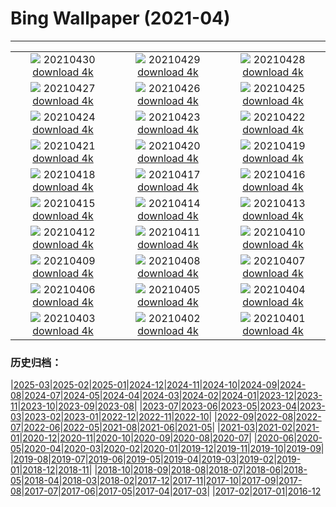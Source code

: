 # Bing Wallpaper (2021-04)
**************
| | | |
| :----: | :----: | :----: |
| ![](https://www.bing.com/th?id=OHR.SpiritHarlem_EN-US1474494856_1920x1080.jpg) 20210430 [download 4k](https://www.bing.com/th?id=OHR.SpiritHarlem_EN-US1474494856_UHD.jpg) | ![](https://www.bing.com/th?id=OHR.Mockhorn_EN-US1360987065_1920x1080.jpg) 20210429 [download 4k](https://www.bing.com/th?id=OHR.Mockhorn_EN-US1360987065_UHD.jpg) | ![](https://www.bing.com/th?id=OHR.GannetsSaltee_EN-US1285648780_1920x1080.jpg) 20210428 [download 4k](https://www.bing.com/th?id=OHR.GannetsSaltee_EN-US1285648780_UHD.jpg) |
| ![](https://www.bing.com/th?id=OHR.KusamaPumpkin_EN-US1211132220_1920x1080.jpg) 20210427 [download 4k](https://www.bing.com/th?id=OHR.KusamaPumpkin_EN-US1211132220_UHD.jpg) | ![](https://www.bing.com/th?id=OHR.Wensleydale_EN-US0930314934_1920x1080.jpg) 20210426 [download 4k](https://www.bing.com/th?id=OHR.Wensleydale_EN-US0930314934_UHD.jpg) | ![](https://www.bing.com/th?id=OHR.AdelieDiving_EN-US0845944074_1920x1080.jpg) 20210425 [download 4k](https://www.bing.com/th?id=OHR.AdelieDiving_EN-US0845944074_UHD.jpg) |
| ![](https://www.bing.com/th?id=OHR.ChollaGarden_EN-US0706816050_1920x1080.jpg) 20210424 [download 4k](https://www.bing.com/th?id=OHR.ChollaGarden_EN-US0706816050_UHD.jpg) | ![](https://www.bing.com/th?id=OHR.BatlloJordi_EN-US0619227174_1920x1080.jpg) 20210423 [download 4k](https://www.bing.com/th?id=OHR.BatlloJordi_EN-US0619227174_UHD.jpg) | ![](https://www.bing.com/th?id=OHR.MississippiRiver_EN-US2192534174_1920x1080.jpg) 20210422 [download 4k](https://www.bing.com/th?id=OHR.MississippiRiver_EN-US2192534174_UHD.jpg) |
| ![](https://www.bing.com/th?id=OHR.SaoJorgeMadeira_EN-US8002002726_1920x1080.jpg) 20210421 [download 4k](https://www.bing.com/th?id=OHR.SaoJorgeMadeira_EN-US8002002726_UHD.jpg) | ![](https://www.bing.com/th?id=OHR.Ceking_EN-US7899895685_1920x1080.jpg) 20210420 [download 4k](https://www.bing.com/th?id=OHR.Ceking_EN-US7899895685_UHD.jpg) | ![](https://www.bing.com/th?id=OHR.Mobula_EN-US7757384682_1920x1080.jpg) 20210419 [download 4k](https://www.bing.com/th?id=OHR.Mobula_EN-US7757384682_UHD.jpg) |
| ![](https://www.bing.com/th?id=OHR.MontalbanoElicona_EN-US7629651237_1920x1080.jpg) 20210418 [download 4k](https://www.bing.com/th?id=OHR.MontalbanoElicona_EN-US7629651237_UHD.jpg) | ![](https://www.bing.com/th?id=OHR.NewRiverGorge_EN-US7524399883_1920x1080.jpg) 20210417 [download 4k](https://www.bing.com/th?id=OHR.NewRiverGorge_EN-US7524399883_UHD.jpg) | ![](https://www.bing.com/th?id=OHR.DaliMuseum_EN-US9901160892_1920x1080.jpg) 20210416 [download 4k](https://www.bing.com/th?id=OHR.DaliMuseum_EN-US9901160892_UHD.jpg) |
| ![](https://www.bing.com/th?id=OHR.JackieRobinson_EN-US7103495692_1920x1080.jpg) 20210415 [download 4k](https://www.bing.com/th?id=OHR.JackieRobinson_EN-US7103495692_UHD.jpg) | ![](https://www.bing.com/th?id=OHR.CarrizoPlain_EN-US7034817036_1920x1080.jpg) 20210414 [download 4k](https://www.bing.com/th?id=OHR.CarrizoPlain_EN-US7034817036_UHD.jpg) | ![](https://www.bing.com/th?id=OHR.WatPhraSiSanphet_EN-US6931344989_1920x1080.jpg) 20210413 [download 4k](https://www.bing.com/th?id=OHR.WatPhraSiSanphet_EN-US6931344989_UHD.jpg) |
| ![](https://www.bing.com/th?id=OHR.YurisNight_EN-US6858652982_1920x1080.jpg) 20210412 [download 4k](https://www.bing.com/th?id=OHR.YurisNight_EN-US6858652982_UHD.jpg) | ![](https://www.bing.com/th?id=OHR.YoshinoyamaSpring_EN-US6772406506_1920x1080.jpg) 20210411 [download 4k](https://www.bing.com/th?id=OHR.YoshinoyamaSpring_EN-US6772406506_UHD.jpg) | ![](https://www.bing.com/th?id=OHR.SiblingBears_EN-US6609087772_1920x1080.jpg) 20210410 [download 4k](https://www.bing.com/th?id=OHR.SiblingBears_EN-US6609087772_UHD.jpg) |
| ![](https://www.bing.com/th?id=OHR.HovenweepDarkSky_EN-US6328400931_1920x1080.jpg) 20210409 [download 4k](https://www.bing.com/th?id=OHR.HovenweepDarkSky_EN-US6328400931_UHD.jpg) | ![](https://www.bing.com/th?id=OHR.TetraoTetrix_EN-US8933698445_1920x1080.jpg) 20210408 [download 4k](https://www.bing.com/th?id=OHR.TetraoTetrix_EN-US8933698445_UHD.jpg) | ![](https://www.bing.com/th?id=OHR.WillowNewGrowth_EN-US3318398276_1920x1080.jpg) 20210407 [download 4k](https://www.bing.com/th?id=OHR.WillowNewGrowth_EN-US3318398276_UHD.jpg) |
| ![](https://www.bing.com/th?id=OHR.Olympics125_EN-US8602188549_1920x1080.jpg) 20210406 [download 4k](https://www.bing.com/th?id=OHR.Olympics125_EN-US8602188549_UHD.jpg) | ![](https://www.bing.com/th?id=OHR.SautduBrot_EN-US8410506080_1920x1080.jpg) 20210405 [download 4k](https://www.bing.com/th?id=OHR.SautduBrot_EN-US8410506080_UHD.jpg) | ![](https://www.bing.com/th?id=OHR.EggTree_EN-US8284116541_1920x1080.jpg) 20210404 [download 4k](https://www.bing.com/th?id=OHR.EggTree_EN-US8284116541_UHD.jpg) |
| ![](https://www.bing.com/th?id=OHR.AnivaLighthouse_EN-US8147045989_1920x1080.jpg) 20210403 [download 4k](https://www.bing.com/th?id=OHR.AnivaLighthouse_EN-US8147045989_UHD.jpg) | ![](https://www.bing.com/th?id=OHR.BrazilSandDunes_EN-US8030598740_1920x1080.jpg) 20210402 [download 4k](https://www.bing.com/th?id=OHR.BrazilSandDunes_EN-US8030598740_UHD.jpg) | ![](https://www.bing.com/th?id=OHR.ShyGuy_EN-US7880739914_1920x1080.jpg) 20210401 [download 4k](https://www.bing.com/th?id=OHR.ShyGuy_EN-US7880739914_UHD.jpg) |

### 历史归档：

|[2025-03](bing/2025-03/2025-03.md)|[2025-02](bing/2025-02/2025-02.md)|[2025-01](bing/2025-01/2025-01.md)|[2024-12](bing/2024-12/2024-12.md)|[2024-11](bing/2024-11/2024-11.md)|[2024-10](bing/2024-10/2024-10.md)|[2024-09](bing/2024-09/2024-09.md)|[2024-08](bing/2024-08/2024-08.md)|[2024-07](bing/2024-07/2024-07.md)|[2024-05](bing/2024-05/2024-05.md)|[2024-04](bing/2024-04/2024-04.md)|[2024-03](bing/2024-03/2024-03.md)|[2024-02](bing/2024-02/2024-02.md)|[2024-01](bing/2024-01/2024-01.md)|[2023-12](bing/2023-12/2023-12.md)|[2023-11](bing/2023-11/2023-11.md)|[2023-10](bing/2023-10/2023-10.md)|[2023-09](bing/2023-09/2023-09.md)|[2023-08](bing/2023-08/2023-08.md)|
|[2023-07](bing/2023-07/2023-07.md)|[2023-06](bing/2023-06/2023-06.md)|[2023-05](bing/2023-05/2023-05.md)|[2023-04](bing/2023-04/2023-04.md)|[2023-03](bing/2023-03/2023-03.md)|[2023-02](bing/2023-02/2023-02.md)|[2023-01](bing/2023-01/2023-01.md)|[2022-12](bing/2022-12/2022-12.md)|[2022-11](bing/2022-11/2022-11.md)|[2022-10](bing/2022-10/2022-10.md)|
|[2022-09](bing/2022-09/2022-09.md)|[2022-08](bing/2022-08/2022-08.md)|[2022-07](bing/2022-07/2022-07.md)|[2022-06](bing/2022-06/2022-06.md)|[2022-05](bing/2022-05/2022-05.md)|[2021-08](bing/2021-08/2021-08.md)|[2021-06](bing/2021-06/2021-06.md)|[2021-05](bing/2021-05/2021-05.md)|
|[2021-03](bing/2021-03/2021-03.md)|[2021-02](bing/2021-02/2021-02.md)|[2021-01](bing/2021-01/2021-01.md)|[2020-12](bing/2020-12/2020-12.md)|[2020-11](bing/2020-11/2020-11.md)|[2020-10](bing/2020-10/2020-10.md)|[2020-09](bing/2020-09/2020-09.md)|[2020-08](bing/2020-08/2020-08.md)|[2020-07](bing/2020-07/2020-07.md)|
|[2020-06](bing/2020-06/2020-06.md)|[2020-05](bing/2020-05/2020-05.md)|[2020-04](bing/2020-04/2020-04.md)|[2020-03](bing/2020-03/2020-03.md)|[2020-02](bing/2020-02/2020-02.md)|[2020-01](bing/2020-01/2020-01.md)|[2019-12](bing/2019-12/2019-12.md)|[2019-11](bing/2019-11/2019-11.md)|[2019-10](bing/2019-10/2019-10.md)|[2019-09](bing/2019-09/2019-09.md)|
|[2019-08](bing/2019-08/2019-08.md)|[2019-07](bing/2019-07/2019-07.md)|[2019-06](bing/2019-06/2019-06.md)|[2019-05](bing/2019-05/2019-05.md)|[2019-04](bing/2019-04/2019-04.md)|[2019-03](bing/2019-03/2019-03.md)|[2019-02](bing/2019-02/2019-02.md)|[2019-01](bing/2019-01/2019-01.md)|[2018-12](bing/2018-12/2018-12.md)|[2018-11](bing/2018-11/2018-11.md)|
|[2018-10](bing/2018-10/2018-10.md)|[2018-09](bing/2018-09/2018-09.md)|[2018-08](bing/2018-08/2018-08.md)|[2018-07](bing/2018-07/2018-07.md)|[2018-06](bing/2018-06/2018-06.md)|[2018-05](bing/2018-05/2018-05.md)|[2018-04](bing/2018-04/2018-04.md)|[2018-03](bing/2018-03/2018-03.md)|[2018-02](bing/2018-02/2018-02.md)|[2017-12](bing/2017-12/2017-12.md)|[2017-11](bing/2017-11/2017-11.md)|[2017-10](bing/2017-10/2017-10.md)|[2017-09](bing/2017-09/2017-09.md)|[2017-08](bing/2017-08/2017-08.md)|[2017-07](bing/2017-07/2017-07.md)|[2017-06](bing/2017-06/2017-06.md)|[2017-05](bing/2017-05/2017-05.md)|[2017-04](bing/2017-04/2017-04.md)|[2017-03](bing/2017-03/2017-03.md)|
|[2017-02](bing/2017-02/2017-02.md)|[2017-01](bing/2017-01/2017-01.md)|[2016-12](bing/2016-12/2016-12.md)